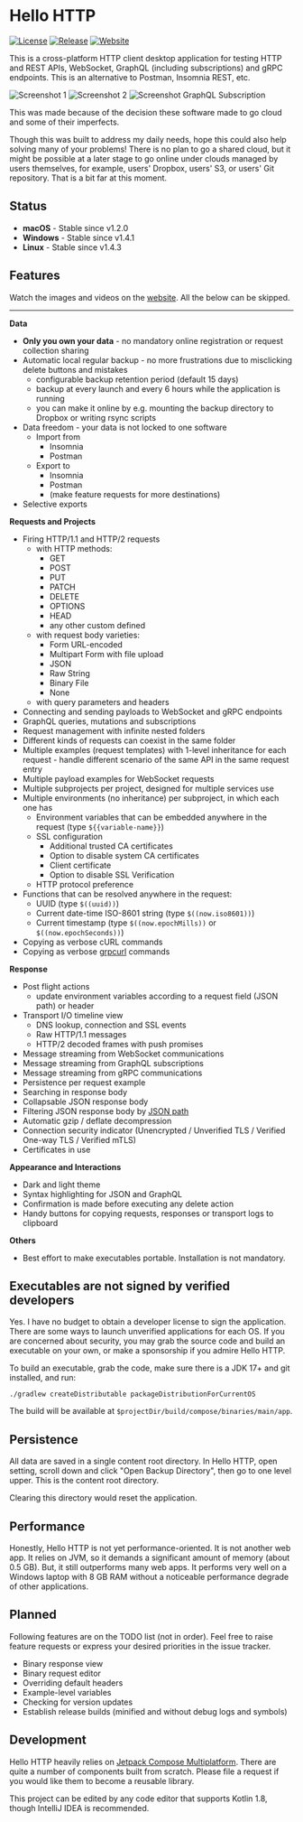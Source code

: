 # Hello HTTP

[![License](https://img.shields.io/github/license/sunny-chung/hello-http)](LICENSE)
[![Release](https://img.shields.io/github/v/release/sunny-chung/hello-http)](https://github.com/sunny-chung/hello-http/releases)
[![Website](https://img.shields.io/badge/website-Hello%20HTTP-yellow)](https://sunny-chung.github.io/hello-http/)

This is a cross-platform HTTP client desktop application for testing HTTP and REST APIs, WebSocket, GraphQL (including
subscriptions) and gRPC endpoints. This is an alternative to Postman, Insomnia REST, etc.

![Screenshot 1](doc/_include/screenshot1.png)
![Screenshot 2](doc/_include/screenshot2.png)
![Screenshot GraphQL Subscription](doc/_include/screenshot-graphql-subscription.png)

This was made because of the decision these software made to go cloud and some of their imperfects.

Though this was built to address my daily needs, hope this could also help solving many of your problems!
There is no plan to go a shared cloud, but it might be possible at a later stage to go online under clouds managed by
users themselves, for example, users' Dropbox, users' S3, or users' Git repository. That is a bit far at this
moment.

## Status

- **macOS** - Stable since v1.2.0
- **Windows** - Stable since v1.4.1
- **Linux** - Stable since v1.4.3

## Features

Watch the images and videos on the [website](https://sunny-chung.github.io/hello-http/). All the below can be skipped.

---

**Data**
- **Only you own your data** - no mandatory online registration or request collection sharing
- Automatic local regular backup - no more frustrations due to misclicking delete buttons and mistakes
  - configurable backup retention period (default 15 days)
  - backup at every launch and every 6 hours while the application is running
  - you can make it online by e.g. mounting the backup directory to Dropbox or writing rsync scripts
- Data freedom - your data is not locked to one software
  - Import from
    - Insomnia
    - Postman
  - Export to
    - Insomnia
    - Postman
    - (make feature requests for more destinations)
- Selective exports

**Requests and Projects**
- Firing HTTP/1.1 and HTTP/2 requests
  - with HTTP methods:
    - GET
    - POST
    - PUT
    - PATCH
    - DELETE
    - OPTIONS
    - HEAD
    - any other custom defined
  - with request body varieties:
    - Form URL-encoded
    - Multipart Form with file upload
    - JSON
    - Raw String
    - Binary File
    - None
  - with query parameters and headers
- Connecting and sending payloads to WebSocket and gRPC endpoints
- GraphQL queries, mutations and subscriptions
- Request management with infinite nested folders
- Different kinds of requests can coexist in the same folder
- Multiple examples (request templates) with 1-level inheritance for each request - handle different scenario of the same API in the same request entry
- Multiple payload examples for WebSocket requests
- Multiple subprojects per project, designed for multiple services use
- Multiple environments (no inheritance) per subproject, in which each one has
  - Environment variables that can be embedded anywhere in the request (type `${{variable-name}}`)
  - SSL configuration
    - Additional trusted CA certificates
    - Option to disable system CA certificates
    - Client certificate
    - Option to disable SSL Verification
  - HTTP protocol preference
- Functions that can be resolved anywhere in the request:
  - UUID (type `$((uuid))`)
  - Current date-time ISO-8601 string (type `$((now.iso8601))`)
  - Current timestamp (type `$((now.epochMills))` or `$((now.epochSeconds))`)
- Copying as verbose cURL commands
- Copying as verbose [grpcurl](https://github.com/fullstorydev/grpcurl) commands

**Response**
- Post flight actions
  - update environment variables according to a request field (JSON path) or header
- Transport I/O timeline view
  - DNS lookup, connection and SSL events
  - Raw HTTP/1.1 messages
  - HTTP/2 decoded frames with push promises
- Message streaming from WebSocket communications
- Message streaming from GraphQL subscriptions
- Message streaming from gRPC communications
- Persistence per request example
- Searching in response body
- Collapsable JSON response body
- Filtering JSON response body by [JSON path](https://github.com/json-path/JsonPath)
- Automatic gzip / deflate decompression
- Connection security indicator (Unencrypted / Unverified TLS / Verified One-way TLS / Verified mTLS)
- Certificates in use

**Appearance and Interactions**
- Dark and light theme
- Syntax highlighting for JSON and GraphQL
- Confirmation is made before executing any delete action
- Handy buttons for copying requests, responses or transport logs to clipboard

**Others**
- Best effort to make executables portable. Installation is not mandatory.

## Executables are not signed by verified developers

Yes. I have no budget to obtain a developer license to sign the application. There are some ways to launch unverified
applications for each OS.
If you are concerned about security, you may grab the source code and build an executable on your own, or
make a sponsorship if you admire Hello HTTP.

To build an executable, grab the code, make sure there is a JDK 17+ and git installed, and run:
```shell
./gradlew createDistributable packageDistributionForCurrentOS
```

The build will be available at `$projectDir/build/compose/binaries/main/app`.

## Persistence

All data are saved in a single content root directory. In Hello HTTP, open setting, scroll down and click
"Open Backup Directory", then go to one level upper. This is the content root directory.

Clearing this directory would reset the application.

## Performance

Honestly, Hello HTTP is not yet performance-oriented. It is not another web app. It relies on JVM, so it demands a
significant amount of memory (about 0.5 GB). But, it still outperforms many web apps. It performs very well on a
Windows laptop with 8 GB RAM without a noticeable performance degrade of other applications.

## Planned

Following features are on the TODO list (not in order). Feel free to raise feature requests or
express your desired priorities in the issue tracker.

- Binary response view
- Binary request editor
- Overriding default headers
- Example-level variables
- Checking for version updates
- Establish release builds (minified and without debug logs and symbols)

## Development

Hello HTTP heavily relies on [Jetpack Compose Multiplatform](https://www.jetbrains.com/lp/compose-multiplatform/).
There are quite a number of components built from scratch. Please file a request if you would like them to become a
reusable library.

This project can be edited by any code editor that supports Kotlin 1.8, though IntelliJ IDEA is recommended.
